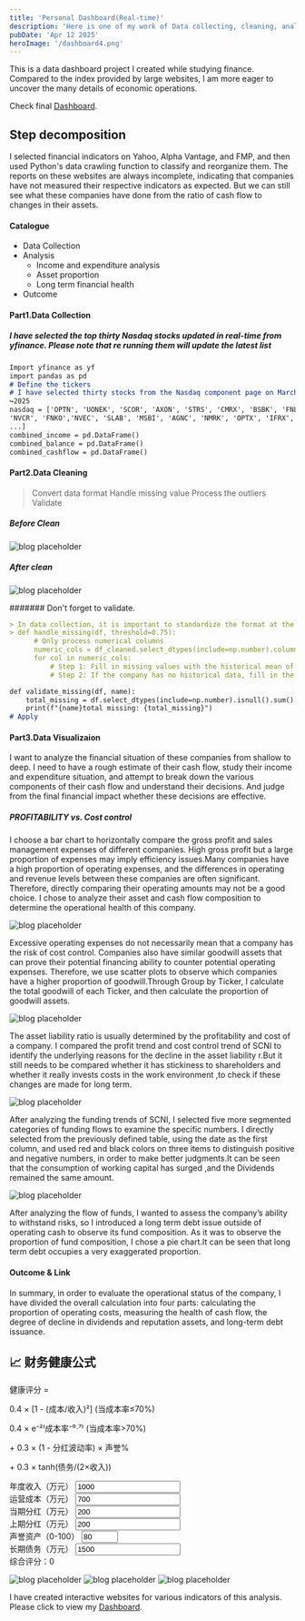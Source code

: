 ```yaml
---
title: 'Personal Dashboard(Real-time)'
description: 'Here is one of my work of Data collecting, cleaning, analyzing, and interactively presenting.'
pubDate: 'Apr 12 2025'
heroImage: '/dashboard4.png'
---
```


This is a data dashboard project I created while studying finance. Compared to the index provided by large websites, I am more eager to uncover the many details of economic operations.

Check final <a href="https://arthur-chen921-data-ds-dl55d4.streamlit.app/">Dashboard</a>.

## Step decomposition

I selected financial indicators on Yahoo, Alpha Vantage, and FMP, and then used Python's data crawling function to classify and reorganize them.
The reports on these websites are always incomplete, indicating that companies have not measured their respective indicators as expected. But we can still see what these companies have done from the ratio of cash flow to changes in their assets.

#### Catalogue
- Data Collection
- Analysis
  - Income and expenditure analysis
  - Asset proportion
  - Long term financial health
- Outcome

#### Part1.Data Collection

##### I have selected the top thirty Nasdaq stocks updated in real-time from yfinance. Please note that re running them will update the latest list

```markdown
Import yfinance as yf
import pandas as pd
# Define the tickers
# I have selected thirty stocks from the Nasdaq component page on March 22nd
↪2025
nasdaq = ['OPTN', 'UONEK', 'SCOR', 'AXON', 'STRS', 'CMRX', 'BSBK', 'FNLC',
'NVCR', 'FNKO','NVEC', 'SLAB', 'MSBI', 'AGNC', 'NMRK', 'OPTX', 'IFRX', 'CVCO',
...]
combined_income = pd.DataFrame()
combined_balance = pd.DataFrame()
combined_cashflow = pd.DataFrame()
```
#### Part2.Data Cleaning
> Convert data format
> Handle missing value
> Process the outliers
> Validate

##### Before Clean

![blog placeholder](/yahoo.png)

##### After clean

![blog placeholder](/afterclean.png)


####### Don't forget to validate.

```markdown
> In data collection, it is important to standardize the format at the beginning of the collection process and strictly classify the sources of data reporting
> def handle_missing(df, threshold=0.75):
      # Only process numerical columns
      numeric_cols = df_cleaned.select_dtypes(include=np.number).columns.tolist()
      for col in numeric_cols:
          # Step 1: Fill in missing values with the historical mean of the same␣
          # Step 2: If the company has no historical data, fill in the entire␣

def validate_missing(df, name):
    total_missing = df.select_dtypes(include=np.number).isnull().sum().sum()
    print(f"{name}total missing: {total_missing}")
# Apply
```


#### Part3.Data Visualizaion


I want to analyze the financial situation of these companies from shallow to deep. I need to have a rough estimate of their cash flow, study their income and expenditure situation, and attempt to break down the various components of their cash flow and understand their decisions. And judge from the final financial impact whether these decisions are effective.


##### PROFITABILITY vs. Cost control

I choose a bar chart to horizontally compare the gross profit and sales management expenses of
different companies. High gross profit but a large proportion of expenses may imply efficiency issues.Many
companies have a high proportion of operating expenses, and the differences in operating
and revenue levels between these companies are often significant. Therefore, directly comparing
their operating amounts may not be a good choice. I chose to analyze their asset and cash flow
composition to determine the operational health of this company.

![blog placeholder](/provscost.png)


Excessive operating expenses do not necessarily mean that a company has the risk of cost control.
Companies also have similar goodwill assets that can prove their potential financing ability to
counter potential operating expenses. Therefore, we use scatter plots to observe which companies
have a higher proportion of goodwill.Through Group by Ticker, I calculate the total goodwill of
each Ticker, and then calculate the proportion of goodwill assets.

![blog placeholder](/scatter.png)

The asset liability ratio is usually determined by the profitability and cost of a company. I compared
the profit trend and cost control trend of SCNI to identify the underlying reasons for the decline
in the asset liability r.But it still needs to be compared whether it has stickiness to shareholders
and whether it really invests costs in the work environment ,to check if these changes are made for
long term.

![blog placeholder](/SCNI1.png)

After analyzing the funding trends of SCNI, I selected five more segmented categories of funding
flows to examine the specific numbers. I directly selected from the previously defined table, using
the date as the first column, and used red and black colors on three items to distinguish positive
and negative numbers, in order to make better judgments.It can be seen that the consumption of
working capital has surged ,and the Dividends remained the same amount.


![blog placeholder](/SCNI.png)

After analyzing the flow of funds, I wanted to assess the company’s ability to withstand risks, so
I introduced a long term debt issue outside of operating cash to observe its fund composition. As it was to observe the proportion of fund composition, I chose a pie chart.It can be seen that long
term debt occupies a very exaggerated proportion.


#### Outcome & Link

In summary, in order to evaluate the operational status of the company, I have divided the overall calculation into four parts: calculating the proportion of operating costs, measuring the health of cash flow, the degree of decline in dividends and reputation assets, and long-term debt issuance.

<body>
    <!-- 公式展示区 -->
    <div class="formula-card">
        <h2>📈 财务健康公式</h2>
        <div class="formula-code">
            <p>健康评分 = </p>
            <p>0.4 × [1 - (成本/收入)²] (当成本率≤70%)</p>
            <p>0.4 × e⁻²⁽成本率⁻⁰⋅⁷⁾ (当成本率>70%)</p>
            <p>+ 0.3 × (1 - 分红波动率) × 声誉%</p>
            <p>+ 0.3 × tanh(债务/(2×收入))</p>
        </div>
    </div>
    <div class="calculator">
        <div class="input-grid">
            <div>
                <label>年度收入（万元）</label>
                <input type="number" id="revenue" value="1000" step="100">
            </div>
            <div>
                <label>运营成本（万元）</label>
                <input type="number" id="opCost" value="700" step="50">
            </div>
            <div>
                <label>当期分红（万元）</label>
                <input type="number" id="dividend" value="200" step="10">
            </div>
            <div>
                <label>上期分红（万元）</label>
                <input type="number" id="dividendPrev" value="200" step="10">
            </div>
            <div>
                <label>声誉资产（0-100）</label>
                <input type="number" id="reputation" value="80" min="0" max="100">
            </div>
            <div>
                <label>长期债务（万元）</label>
                <input type="number" id="longDebt" value="1500" step="100">
            </div>
        </div>
        <div class="score-gauge">
            <div class="gauge-fill" style="--score: 0"></div>
            <div class="score-label">综合评分：<span id="finalScore">0</span></div>
        </div>
    </div>
    <script>
    class FinanceCalculator {
        constructor() {
            this.inputs = [
                'revenue', 'opCost', 'dividend', 
                'dividendPrev', 'reputation', 'longDebt'
            ];
            this.init();
        }
        init() {
            // 绑定事件监听
            this.inputs.forEach(id => {
                document.getElementById(id).addEventListener('input', () => this.update());
            });
            this.update(); // 初始计算
        }
        getValue(id) {
            const el = document.getElementById(id);
            return el.value ? parseFloat(el.value) : 0;
        }
        update() {
            // 获取输入值
            const [R, C, D, Dp, A, L] = this.inputs.map(id => this.getValue(id));
            // 计算各因子
            const costRatio = C / R;
            const costFactor = this.calcCostFactor(costRatio);
            const reputationFactor = this.calcReputation(D, Dp, A);
            const debtFactor = this.calcDebt(L, R);
            // 总评分
            const total = (costFactor + reputationFactor + debtFactor) * 100;
            this.display(total);
        }
        calcCostFactor(ratio) {
            return ratio <= 0.7 ? 
                0.4 * (1 - Math.pow(ratio, 2)) : 
                0.4 * Math.exp(-2 * (ratio - 0.7));
        }
        calcReputation(D, Dp, A) {
            const delta = Dp ? Math.abs((D - Dp) / Dp) : 0;
            return 0.3 * (1 - delta) * (A / 100);
        }
        calcDebt(L, R) {
            return 0.3 * Math.tanh(L / (2 * R));
        }
        display(score) {
            // 更新仪表盘
            document.documentElement.style.setProperty('--score', Math.min(score, 100));
            document.getElementById('finalScore').textContent = score.toFixed(1);
        }
    }
    // 初始化计算器
    new FinanceCalculator();
    </script>
</body>

![blog placeholder](/dashboard1.png)
![blog placeholder](/dashboard2.png)
![blog placeholder](/dashboard3.png)

I have created interactive websites for various indicators of this analysis. Please click to view my <a href="https://arthur-chen921-data-ds-dl55d4.streamlit.app/">Dashboard</a>.
